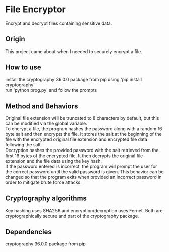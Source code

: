 # File Encryptor
Encrypt and decrypt files containing sensitive data.

## Origin
This project came about when I needed to securely encrypt a file.

## How to use
install the cryptography 36.0.0 package from pip using 'pip install cryptography'  
run 'python prog.py' and follow the prompts


## Method and Behaviors
Original file extension will be truncated to 8 characters by default, but this can be modified via the global variable.  
To encrypt a file, the program hashes the password along with a random 16 byte salt and then encrypts the file. It stores the salt at the beginning of the file with the encrypted original file extension and encrypted file data following the salt.  
Decryption hashes the provided password with the salt retrieved from the first 16 bytes of the encrypted file. It then decrypts the original file extension and the file data using the key hash.  
If the password entered is incorrect, the program will prompt the user for the correct password until the valid password is given. This behavior can be changed so that the program exits when provided an incorrect password in order to mitigate brute force attacks.

## Cryptography algorithms
Key hashing uses SHA256 and encryption/decryption uses Fernet. Both are cryptographically secure and part of the cryptography package.

## Dependencies
cryptography 36.0.0 package from pip

